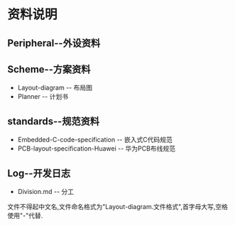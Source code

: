 # 资料说明

## Peripheral--外设资料



## Scheme--方案资料

- Layout-diagram -- 布局图
- Planner  -- 计划书

## standards--规范资料

- Embedded-C-code-specification -- 嵌入式C代码规范
- PCB-layout-specification-Huawei -- 华为PCB布线规范

## Log--开发日志

- Division.md -- 分工


文件不得起中文名,文件命名格式为"Layout-diagram.文件格式",首字母大写,空格使用"-"代替.